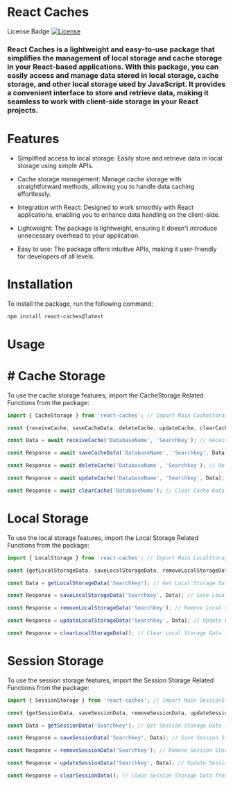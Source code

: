 # React Caches

License Badge
[![License](https://img.shields.io/badge/License-MIT-blue.svg)](https://opensource.org/licenses/MIT)

### React Caches is a lightweight and easy-to-use package that simplifies the management of local storage and cache storage in your React-based applications. With this package, you can easily access and manage data stored in local storage, cache storage, and other local storage used by JavaScript. It provides a convenient interface to store and retrieve data, making it seamless to work with client-side storage in your React projects.

# Features

* Simplified access to local storage: Easily store and retrieve data in local storage using simple APIs.

* Cache storage management: Manage cache storage with straightforward methods, allowing you to handle data caching effortlessly.

* Integration with React: Designed to work smoothly with React applications, enabling you to enhance data handling on the client-side.

* Lightweight: The package is lightweight, ensuring it doesn't introduce unnecessary overhead to your application.

* Easy to use: The package offers intuitive APIs, making it user-friendly for developers of all levels.


# Installation

To install the package, run the following command:

```bash
npm install react-caches@latest
```

# Usage

# # Cache Storage

To use the cache storage features, import the CacheStorage Related Functions from the package:

```js
import { CacheStorage } from 'react-caches'; // Import Main CacheStorage Object

const {receiveCache, saveCacheData, deleteCache, updateCache, clearCache} = CacheStorage; // Import all CacheStorage functions

const Data = await receiveCache('DatabaseName', 'Searchkey'); // Receive Cache Data from Cache Storage by Database Name and Search Key

const Response = await saveCacheData('DatabaseName', 'Searchkey', Data); // Save Cache Data to Cache Storage by Database Name and Search Key

const Response = await deleteCache('DatabaseName', 'Searchkey'); // Delete Cache Data from Cache Storage by Database Name and Search Key

const Response = await updateCache('DatabaseName', 'Searchkey', Data); // Update Cache Data in Cache Storage by Database Name and Search Key

const Response = await clearCache('DatabaseName'); // Clear Cache Data from Cache Storage by Database Name
```

# Local Storage

To use the local storage features, import the Local Storage Related Functions from the package:

```js
import { LocalStorage } from 'react-caches'; // Import Main LocalStorage Object

const {getLocalStorageData, saveLocalStorageData, removeLocalStorageData, updateLocalStorageData, clearLocalStorageData} = LocalStorage; // Import all LocalStorage functions

const Data = getLocalStorageData('Searchkey'); // Get Local Storage Data from Local Storage by Search Key

const Response = saveLocalStorageData('Searchkey', Data); // Save Local Storage Data to Local Storage by Search Key

const Response = removeLocalStorageData('Searchkey'); // Remove Local Storage Data from Local Storage by Search Key

const Response = updateLocalStorageData('Searchkey', Data); // Update Local Storage Data in Local Storage by Search Key

const Response = clearLocalStorageData(); // Clear Local Storage Data from Local Storage
```

# Session Storage

To use the session storage features, import the Session Storage Related Functions from the package:

```js
import { SessionStorage } from 'react-caches'; // Import Main SessionStorage Object

const {getSessionData, saveSessionData, removeSessionData, updateSessionData, clearSessionData} = SessionStorage; // Import all SessionStorage functions

const Data = getSessionData('Searchkey'); // Get Session Storage Data from Session Storage by Search Key

const Response = saveSessionData('Searchkey', Data); // Save Session Storage Data to Session Storage by Search Key

const Response = removeSessionData('Searchkey'); // Remove Session Storage Data from Session Storage by Search Key

const Response = updateSessionData('Searchkey', Data); // Update Session Storage Data in Session Storage by Search Key

const Response = clearSessionData(); // Clear Session Storage Data from Session Storage
```